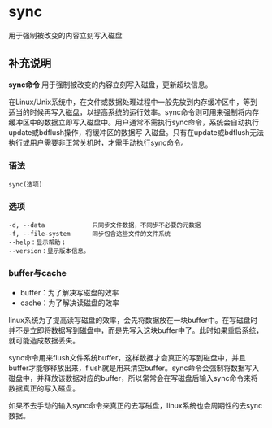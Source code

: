 #  sync

用于强制被改变的内容立刻写入磁盘

##  补充说明

**sync命令** 用于强制被改变的内容立刻写入磁盘，更新超块信息。

在Linux/Unix系统中，在文件或数据处理过程中一般先放到内存缓冲区中，等到适当的时候再写入磁盘，以提高系统的运行效率。sync命令则可用来强制将内存缓冲区中的数据立即写入磁盘中。用户通常不需执行sync命令，系统会自动执行update或bdflush操作，将缓冲区的数据写
入磁盘。只有在update或bdflush无法执行或用户需要非正常关机时，才需手动执行sync命令。

###  语法

    
    
    sync(选项)
    

###  选项

    
    
    -d, --data             只同步文件数据，不同步不必要的元数据
    -f, --file-system      同步包含这些文件的文件系统
    --help：显示帮助；
    --version：显示版本信息。
    

###  buffer与cache

  * buffer：为了解决写磁盘的效率 
  * cache：为了解决读磁盘的效率 

linux系统为了提高读写磁盘的效率，会先将数据放在一块buffer中。在写磁盘时并不是立即将数据写到磁盘中，而是先写入这块buffer中了。此时如果重启系统，就可能造成数据丢失。

sync命令用来flush文件系统buffer，这样数据才会真正的写到磁盘中，并且buffer才能够释放出来，flush就是用来清空buffer。sync命令会强制将数据写入磁盘中，并释放该数据对应的buffer，所以常常会在写磁盘后输入sync命令来将数据真正的写入磁盘。

如果不去手动的输入sync命令来真正的去写磁盘，linux系统也会周期性的去sync数据。

